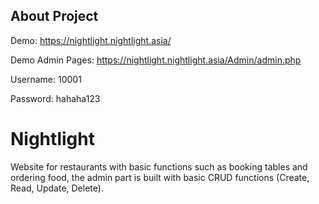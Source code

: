 ## About Project
Demo: https://nightlight.nightlight.asia/

Demo Admin Pages: https://nightlight.nightlight.asia/Admin/admin.php

Username: 10001

Password: hahaha123
# Nightlight
Website for restaurants with basic functions such as booking tables and ordering food, the admin part is built with basic CRUD functions (Create, Read, Update, Delete).
